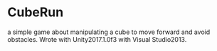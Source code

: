 # CubeRun
a simple game about manipulating a cube to move forward and avoid obstacles. Wrote with Unity2017.1.0f3 with Visual Studio2013.
